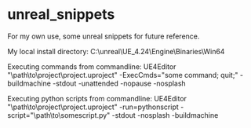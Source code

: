 # unreal_snippets

For my own use, some unreal snippets for future reference.

My local install directory: 
C:\unreal\UE_4.24\Engine\Binaries\Win64

Executing commands from commandline:
UE4Editor "\path\to\project\project.uproject" -ExecCmds="some command; quit;" -buildmachine -stdout -unattended -nopause -nosplash

Executing python scripts from commandline:
UE4Editor  "\path\to\project\project.uproject" -run=pythonscript -script="\path\to\somescript.py" -stdout -nosplash -buildmachine